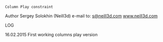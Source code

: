 
	Column Play constraint

Author Sergey Solokhin (Neill3d)
 e-mail to: s@neill3d.com
   www.neill3d.com

LOG

16.02.2015
 First working columns play version